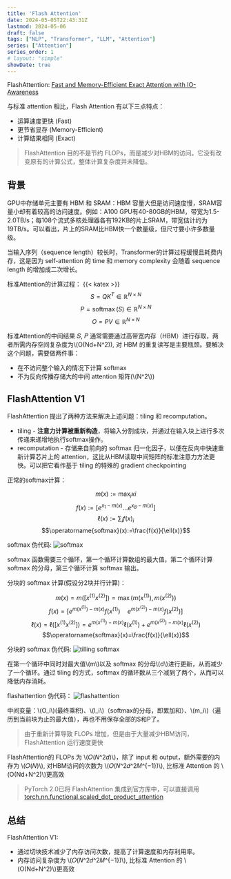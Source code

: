 ```yaml
---
title: 'Flash Attention'
date: 2024-05-05T22:43:31Z
lastmod: 2024-05-06
draft: false
tags: ["NLP", "Transformer", "LLM", "Attention"]
series: ["Attention"]
series_order: 1
# layout: "simple"
showDate: true
---
```


FlashAttention: [Fast and Memory-Efficient Exact Attention with IO-Awareness](https://arxiv.org/abs/2205.14135)

与标准 attention 相比，Flash Attention 有以下三点特点：
- 运算速度更快 (Fast)
- 更节省显存 (Memory-Efficient)
- 计算结果相同 (Exact)

> FlashAttention 目的不是节约 FLOPs，而是减少对HBM的访问。它没有改变原有的计算公式，整体计算复杂度并未降低。

## 背景

GPU中存储单元主要有 HBM 和 SRAM：HBM 容量大但是访问速度慢，SRAM容量小却有着较高的访问速度。例如：A100 GPU有40-80GB的HBM，带宽为1.5-2.0TB/s；每108个流式多核处理器各有192KB的片上SRAM，带宽估计约为 19TB/s。可以看出，片上的SRAM比HBM快一个数量级，但尺寸要小许多数量级。

当输入序列（sequence length）较长时，Transformer的计算过程缓慢且耗费内存，这是因为 self-attention 的 time 和 memory complexity 会随着 sequence length 的增加成二次增长。

标准Attention的计算过程：
{{< katex >}}
$$
S=Q K^T \in \mathbb{R}^{N \times N}
$$
$$
P=\operatorname{softmax}(S) \in \mathbb{R}^{N \times N}
$$
$$
O=P V \in \mathbb{R}^{N \times N}
$$

标准Attention的中间结果 𝑆, 𝑃 通常需要通过高带宽内存（HBM）进行存取，两者所需内存空间复杂度为\\(O(Nd+N^2)\), 对 HBM 的重复读写是主要瓶颈。要解决这个问题，需要做两件事：

- 在不访问整个输入的情况下计算 softmax
- 不为反向传播存储大的中间 attention 矩阵(\\(N^2\\))


## FlashAttention V1

FlashAttention 提出了两种方法来解决上述问题：tiling 和 recomputation。

- tiling - **注意力计算被重新构造**，将输入分割成块，并通过在输入块上进行多次传递来递增地执行softmax操作。
- recomputation - 存储来自前向的 softmax 归一化因子，以便在反向中快速重新计算芯片上的 attention，这比从HBM读取中间矩阵的标准注意力方法更快。可以把它看作基于 tiling 的特殊的 gradient checkpointing

正常的softmax计算：

$$m(x):=\max _i x i$$
$$f(x):=\left[e^{x_1-m(x)} \ldots e^{x_B-m(x)}\right]$$
$$\ell(x):=\sum_i f(x)_i$$
$$\operatorname{softmax}(x):=\frac{f(x)}{\ell(x)}$$

softmax 伪代码:
![softmax](https://pic4.zhimg.com/80/v2-b5b221b2a8ef9b3602adef912668ea27_1440w.webp)

softmax 函数需要三个循环，第一个循环计算数组的最大值，第二个循环计算 softmax 的分母，第三个循环计算 softmax 输出。

分块的 softmax 计算(假设分2块并行计算)：

$$m(x)=m\left(\left[x^{(1)} x^{(2)}\right]\right)=\max \left(m\left(x^{(1)}\right), m\left(x^{(2)}\right)\right) $$
$$f(x)=\left[e^{m\left(x^{(1)}\right)-m(x)} f\left(x^{(1)}\right) \quad e^{m\left(x^{(2)}\right)-m(x)} f\left(x^{(2)}\right)\right] $$
$$\ell(x)=\ell\left(\left[x^{(1)} x^{(2)}\right]\right)=e^{m\left(x^{(1)}\right)-m(x)} \ell\left(x^{(1)}\right)+e^{m\left(x^{(2)}\right)-m(x)} \ell\left(x^{(2)}\right) $$
$$\operatorname{softmax}(x)=\frac{f(x)}{\ell(x)}$$

分块的 softmax 伪代码:
![tilling softmax](https://pic2.zhimg.com/80/v2-97d9313fbc337b46c171bc722dcafdbd_1440w.webp)

在第一个循环中同时对最大值\\(m\\)以及 softmax 的分母\\(d\\)进行更新，从而减少了一个循环。通过 tiling 的方式，softmax 的循环数从三个减到了两个，从而可以降低内存消耗。

flashattention 伪代码：
![flashattention](https://www.notion.so/image/https%3A%2F%2Fs3-us-west-2.amazonaws.com%2Fsecure.notion-static.com%2F8ed46b76-4667-4e7d-a1e8-9c10de04c82a%2FUntitled.png?table=block&id=af426072-791a-449d-86e7-8ccb82240c17&t=af426072-791a-449d-86e7-8ccb82240c17)

中间变量：\\(O_i\\)(最终乘积)、\\(l_i\\)（softmax的分母，即累加和）、\\(m_i\\)（遍历到当前块为止的最大值），再也不用保存全部的S和P了。

> 由于重新计算导致 FLOPs 增加，但是由于大量减少HBM访问，FlashAttention 运行速度更快

FlashAttention的 FLOPs 为 \\(𝑂(𝑁^2𝑑)\\)，除了 input 和 output，额外需要的内存为 \\(𝑂(𝑁)\\), 对HBM访问的次数为 \\(𝑂(𝑁^2𝑑^2𝑀^{−1})\\), 比标准 Attention 的 \\(O(Nd+N^2)\\)更高效

> PyTorch 2.0已将 FlashAttention 集成到官方库中，可以直接调用[torch.nn.functional.scaled_dot_product_attention](https://pytorch.org/docs/stable/generated/torch.nn.functional.scaled_dot_product_attention.html)


## 总结

FlashAttention V1:
- 通过切块技术减少了内存访问次数，提高了计算速度和内存利用率。
- 内存访问复杂度为 \\(𝑂(𝑁^2𝑑^2𝑀^{−1})\\), 比标准 Attention 的 \\(O(Nd+N^2)\\)更高效